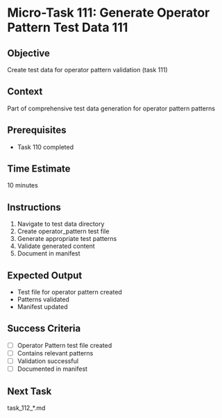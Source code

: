 # Micro-Task 111: Generate Operator Pattern Test Data 111

## Objective
Create test data for operator pattern validation (task 111)

## Context
Part of comprehensive test data generation for operator pattern patterns

## Prerequisites
- Task 110 completed

## Time Estimate
10 minutes

## Instructions
1. Navigate to test data directory
2. Create operator_pattern test file
3. Generate appropriate test patterns
4. Validate generated content
5. Document in manifest

## Expected Output
- Test file for operator pattern created
- Patterns validated
- Manifest updated

## Success Criteria
- [ ] Operator Pattern test file created
- [ ] Contains relevant patterns
- [ ] Validation successful
- [ ] Documented in manifest

## Next Task
task_112_*.md